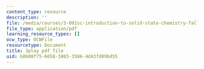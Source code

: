```yaml
---
content_type: resource
description: ''
file: /media/courses/3-091sc-introduction-to-solid-state-chemistry-fall-2010/b8b08f756658386535864d43fd89bd55_oDOs8Yxydo0.pdf
file_type: application/pdf
learning_resource_types: []
ocw_type: OCWFile
resourcetype: Document
title: 3play pdf file
uid: b8b08f75-6658-3865-3586-4d43fd89bd55
---
```

